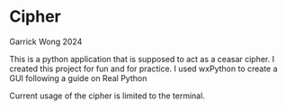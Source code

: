 # Cipher
Garrick Wong 2024

This is a python application that is supposed to act as a ceasar cipher. I created this project for fun and for practice.
I used wxPython to create a GUI following a guide on Real Python

Current usage of the cipher is limited to the terminal.
